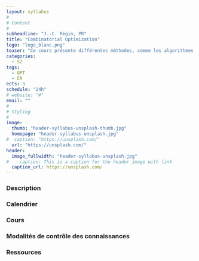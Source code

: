 ```yaml
---
layout: syllabus
#
# Content
#
subheadline: "J.-C. Régin, PR"
title: "Combinatorial Optimization"
logo: "logo_blanc.png"
teaser: "Ce cours présente différentes méthodes, comme les algorithmes gloutons, pour résoudre les problèmes d’optimisation combinatoire. La modélisation de ces problèmes est aussi considérée."
categories:
  - S2
tags:
  - OPT
  - EN
ects: 3
schedule: "24h"
# website: "#"
email: ""
#
# Styling
#
image:
  thumb: "header-syllabus-unsplash-thumb.jpg"
  homepage: "header-syllabus-unsplash.jpg"
#  caption: "https://unsplash.com/"
  url: "https://unsplash.com/"
header:
  image_fullwidth: "header-syllabus-unsplash.jpg"
#    caption: This is a caption for the header image with link
  caption_url: https://unsplash.com/  
---
```


### Description ###

### Calendrier ###

### Cours ###

### Modalités de contrôle des connaissances ###

### Ressources ###

